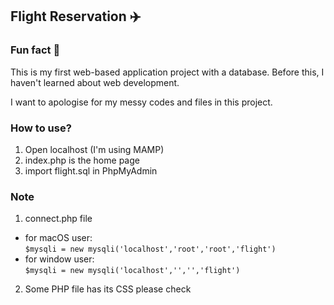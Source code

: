 ## Flight Reservation :airplane:

### Fun fact :tada:

This is my first web-based application project with a database. Before this, I haven't learned about web development.

I want to apologise for my messy codes and files in this project.


### How to use?
1. Open localhost (I'm using MAMP)
2. index.php is the home page
3. import flight.sql in PhpMyAdmin

### Note
1. connect.php file
- for macOS user: <br>
``` $mysqli = new mysqli('localhost','root','root','flight') ```
- for window user:<br>
``` $mysqli = new mysqli('localhost','','','flight') ```

2. Some PHP file has its CSS please check